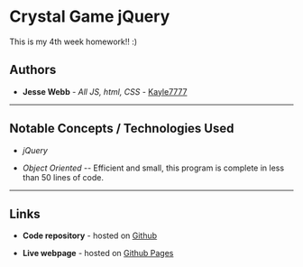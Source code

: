# Crystal Game jQuery

This is my 4th week homework!! :)

## Authors

* **Jesse Webb** - *All JS, html, CSS* - [Kayle7777](https://github.com/kayle7777)

* ****

## Notable Concepts / Technologies Used

* *jQuery*

* *Object Oriented* -- Efficient and small, this program is complete in less than 50 lines of code.

* ****

## Links

* **Code repository** - hosted on [Github][github Repo]

* **Live webpage** - hosted on [Github Pages][github Pages]

[github Repo]: https://github.com/Kayle7777/unit-4-game
[github Pages]: https://kayle7777.github.io/unit-4-game

